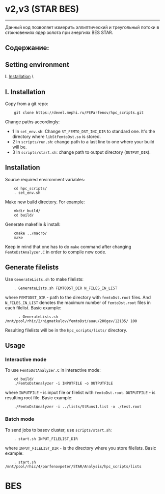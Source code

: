 # v2,v3  (STAR BES)
***

Данный код позволяет измерить эллиптический и треугольный потоки в стокновениях ядер золота при энергиях BES STAR.

## Содержание:

## Setting environment

I. [Installation](#Installation) \

## I. Installation <a name="Installation"></a>

Copy from a git repo:

        git clone https://devel.mephi.ru/PEParfenov/hpc_scripts.git

Change paths accordingly:

* 1 In `set_env.sh`: Change `ST_FEMTO_DST_INC_DIR` to standard one. It's the directory where `libStFemtoDst.so` is stored.
* 2 In `scripts/run.sh`: change path to a last line to one where your build will be.
* 3 In `scripts/start.sh`: change path to output directory (`OUTPUT_DIR`).

## Installation

Source required environment variables:

        cd hpc_scripts/
        . set_env.sh

Make new build directory. For example:

        mkdir build/
        cd build/

Generate makefile & install:

        cmake ../macro/
        make

Keep in mind that one has to do `make` command after changing `FemtoDstAnalyzer.C` in order to compile new code.

## Generate filelists

Use `GenerateLists.sh` to make filelists:

        . GenerateLists.sh FEMTODST_DIR N_FILES_IN_LIST

where `FEMTODST_DIR` - path to the directory with `femtoDst.root` files.
And `N_FILES_IN_LIST` denotes the maximum number of `femtoDst.root` files in each filelist.
Basic example:

          . GenerateLists.sh /mnt/pool/rhic/2/nigmatkulov/femtoDst/auau/200gev/12135/ 100

Resulting filelists will be in the `hpc_scripts/lists/` directory.

## Usage

### Interactive mode

To use `FemtoDstAnalyzer.C` in interactive mode:

        cd build/
        ./FemtoDstAnalyzer -i INPUTFILE -o OUTPUTFILE

where `INPUTFILE` - is input file or filelist with `femtoDst.root`.
`OUTPUTFILE` - is resulting root file.
Basic example:

        ./FemtoDstAnalyzer -i ../lists/StRuns1.list -o ./test.root

### Batch mode

To send jobs to basov cluster, use `scripts/start.sh`:

        . start.sh INPUT_FILELIST_DIR

where `INPUT_FILELIST_DIR` - is the directory where you store filelists.
Basic example:

        . start.sh /mnt/pool/rhic/4/parfenovpeter/STAR/Analysis/hpc_scripts/lists
# BES 
